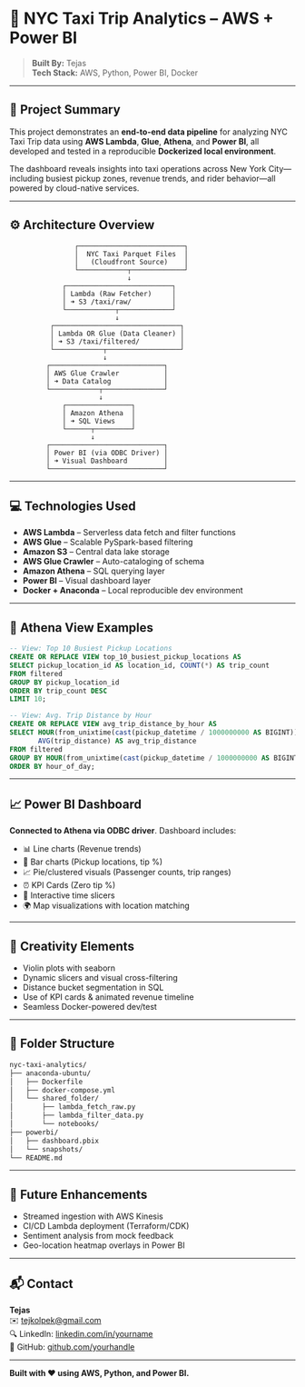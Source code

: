# 🚖 NYC Taxi Trip Analytics – AWS + Power BI

> **Built By:** Tejas  
> **Tech Stack:** AWS, Python, Power BI, Docker

---

## 📌 Project Summary

This project demonstrates an **end-to-end data pipeline** for analyzing NYC Taxi Trip data using **AWS Lambda**, **Glue**, **Athena**, and **Power BI**, all developed and tested in a reproducible **Dockerized local environment**.

The dashboard reveals insights into taxi operations across New York City—including busiest pickup zones, revenue trends, and rider behavior—all powered by cloud-native services.

---

## ⚙️ Architecture Overview

```
                ┌──────────────────────────┐
                │  NYC Taxi Parquet Files  │
                │   (Cloudfront Source)    │
                └────────────┬─────────────┘
                             ↓
             ┌──────────────────────────┐
             │ Lambda (Raw Fetcher)     │
             │ ➜ S3 /taxi/raw/          │
             └────────────┬─────────────┘
                          ↓
          ┌───────────────────────────────┐
          │ Lambda OR Glue (Data Cleaner) │
          │ ➜ S3 /taxi/filtered/          │
          └────────────┬──────────────────┘
                       ↓
         ┌────────────────────────────┐
         │ AWS Glue Crawler           │
         │ ➜ Data Catalog             │
         └────────────┬───────────────┘
                      ↓
             ┌────────────────┐
             │ Amazon Athena  │
             │ ➜ SQL Views    │
             └──────┬─────────┘
                    ↓
         ┌────────────────────────────┐
         │ Power BI (via ODBC Driver) │
         │ ➜ Visual Dashboard         │
         └────────────────────────────┘
```

---

## 💻 Technologies Used

- **AWS Lambda** – Serverless data fetch and filter functions
- **AWS Glue** – Scalable PySpark-based filtering
- **Amazon S3** – Central data lake storage
- **AWS Glue Crawler** – Auto-cataloging of schema
- **Amazon Athena** – SQL querying layer
- **Power BI** – Visual dashboard layer
- **Docker + Anaconda** – Local reproducible dev environment

---

## 🔬 Athena View Examples

```sql
-- View: Top 10 Busiest Pickup Locations
CREATE OR REPLACE VIEW top_10_busiest_pickup_locations AS
SELECT pickup_location_id AS location_id, COUNT(*) AS trip_count
FROM filtered
GROUP BY pickup_location_id
ORDER BY trip_count DESC
LIMIT 10;
```

```sql
-- View: Avg. Trip Distance by Hour
CREATE OR REPLACE VIEW avg_trip_distance_by_hour AS
SELECT HOUR(from_unixtime(cast(pickup_datetime / 1000000000 AS BIGINT))) AS hour_of_day,
       AVG(trip_distance) AS avg_trip_distance
FROM filtered
GROUP BY HOUR(from_unixtime(cast(pickup_datetime / 1000000000 AS BIGINT)))
ORDER BY hour_of_day;
```

---

## 📈 Power BI Dashboard

**Connected to Athena via ODBC driver**. Dashboard includes:
- 📊 Line charts (Revenue trends)
- 🔹 Bar charts (Pickup locations, tip %)
- 📈 Pie/clustered visuals (Passenger counts, trip ranges)
- ⏰ KPI Cards (Zero tip %)
- 📅 Interactive time slicers
- 🌍 Map visualizations with location matching

---

## 🌈 Creativity Elements

- Violin plots with seaborn
- Dynamic slicers and visual cross-filtering
- Distance bucket segmentation in SQL
- Use of KPI cards & animated revenue timeline
- Seamless Docker-powered dev/test

---

## 🔁 Folder Structure

```bash
nyc-taxi-analytics/
├── anaconda-ubuntu/
│   ├── Dockerfile
│   ├── docker-compose.yml
│   └── shared_folder/
│       ├── lambda_fetch_raw.py
│       ├── lambda_filter_data.py
│       └── notebooks/
├── powerbi/
│   ├── dashboard.pbix
│   └── snapshots/
└── README.md
```

---

## 🚀 Future Enhancements

- Streamed ingestion with AWS Kinesis
- CI/CD Lambda deployment (Terraform/CDK)
- Sentiment analysis from mock feedback
- Geo-location heatmap overlays in Power BI

---

## 📬 Contact

**Tejas**  
✉️ tejkolpek@gmail.com  
🔍 LinkedIn: [linkedin.com/in/yourname](#)  
🐙 GitHub: [github.com/yourhandle](#)

---

**Built with ❤️ using AWS, Python, and Power BI.**

